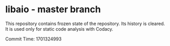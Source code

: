 # libaio - master branch

This repository contains frozen state of the repository.
Its history is cleared. It is used only for static code
analysis with Codacy.

Commit Time: 1701324993